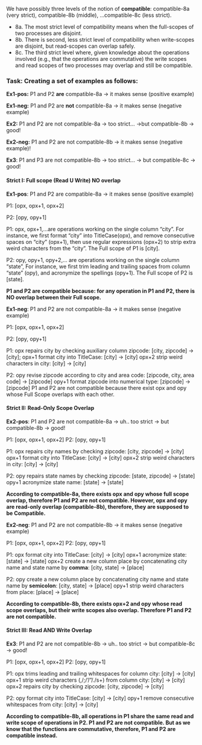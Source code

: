 We have possibly three levels of the notion of **compatible**: compatible-8a (very strict), compatible-8b (middle), ...compatible-8c (less strict).
- 8a. The most strict level of compatibility means when the full-scopes of two processes are disjoint.
- 8b. There is second, less strict level of compatibility when write-scopes are disjoint, but read-scopes can overlap safely. 
- 8c. The third strict level where, given knowledge about the operations involved (e.g., that the operations are commutative) the write scopes and read scopes of two processes may overlap and still be compatible. 

### Task: Creating a set of examples as follows: 
**Ex1-pos:** P1 and P2 **are** compatible-8a &rarr; it makes sense (positive example)

**Ex1-neg:** P1 and P2 are **not** compatible-8a &rarr; it makes sense (negative example)

**Ex2:** P1 and P2 are not compatible-8a &rarr; too strict... &rarr;but compatible-8b &rarr; good!

**Ex2-neg:** P1 and P2 are not compatible-8b &rarr; it makes sense (negative example)!

**Ex3**: P1 and P3 are not compatible-8b &rarr; too strict... &rarr; but compatible-8c &rarr; good!

#### Strict I: Full scope (Read U Write) NO overlap
**Ex1-pos**: P1 and P2 are compatible-8a → it makes sense (positive example) 

P1: [opx, opx+1, opx+2]

P2: [opy, opy+1]

P1: opx, opx+1,...are operations working on the single column “city”. For instance, we first format “city” into TitleCase(opx), and remove consecutive spaces on “city” (opx+1),  then use regular expressions (opx+2) to strip extra weird characters from the “city”. 
The Full scope of P1 is [city].

P2: opy, opy+1, opy+2,... are operations working on the single column “state”, For instance, we first trim leading and trailing spaces from column “state” (opy), and acronymize the spellings (opy+1).
The Full scope of P2 is [state].

**P1 and P2 are compatible because: for any operation in P1 and P2, there is NO overlap between their Full scope.** 

**Ex1-neg**: P1 and P2 are not compatible-8a → it makes sense (negative example)

P1: [opx, opx+1, opx+2]

P2: [opy, opy+1]

P1: 
opx repairs city by checking auxiliary column zipcode: [city, zipcode] → [city];
opx+1 format city into TitleCase: [city] → [city]
opx+2 strip weird characters in city: [city] → [city]

P2:
opy revise zipcode according to city and area code: [zipcode, city, area code] → [zipcode]
opy+1 format zipcode into numerical type: [zipcode] → [zipcode]
P1 and P2 are not compatible because there exist opx and opy whose Full Scope overlaps with each other.

#### Strict II: Read-Only Scope Overlap 

**Ex2-pos**: P1 and P2 are not compatible-8a  → uh.. too strict → but compatible-8b →  good!

P1: [opx, opx+1, opx+2]
P2: [opy, opy+1]

P1:
opx repairs city names by checking zipcode: [city, zipcode] → [city]
opx+1 format city into TitleCase: [city] → [city]
opx+2 strip weird characters in city: [city] → [city]

P2:
opy repairs state names by checking zipcode: [state, zipcode] → [state]
opy+1 acronymize state name: [state] → [state]

**According to compatible-8a, there exists opx and opy whose full scope overlap, therefore P1 and P2 are not compatible. However, opx  and opy are read-only overlap (compatible-8b), therefore, they are supposed to be Compatible.**

**Ex2-neg**: P1 and P2 are not compatible-8b  → it makes sense (negative example)

P1: [opx, opx+1, opx+2]
P2: [opy, opy+1]

P1:
opx format city into TitleCase: [city] → [city]
opx+1 acronymize state: [state] → [state]
opx+2  create a new column place by concatenating city name and state name by **comma**: [city, state] → [place]

P2:
opy create a new column place by concatenating city name and state name by **semicolon**: [city, state] → [place]
opy+1 strip weird characters from place: [place] → [place]

**According to compatible-8b, there exists opx+2 and opy whose read scope overlaps, but their write scopes also overlap. Therefore P1 and P2 are not compatible.** 


#### Strict III: Read AND Write Overlap
**Ex3**:  P1 and P2 are not compatible-8b → uh.. too strict → but compatible-8c → good!

P1: [opx, opx+1, opx+2]
P2: [opy, opy+1]

P1:
opx trims leading and trailing whitespaces for column city: [city] → [city]
opx+1 strip weird characters (,/;/’/”/./s+) from column city: [city] → [city]
opx+2 repairs city by checking zipcode: [city, zipcode] → [city]


P2:
opy format city into TitleCase: [city] → [city]
opy+1 remove consecutive whitespaces from city: [city] → [city]

**According to compatible-8b, all operations in P1 share the same read and write scope of operations in P2. P1 and P2 are not compatible. But as we know that the functions are commutative, therefore, P1 and P2 are compatible instead.**

